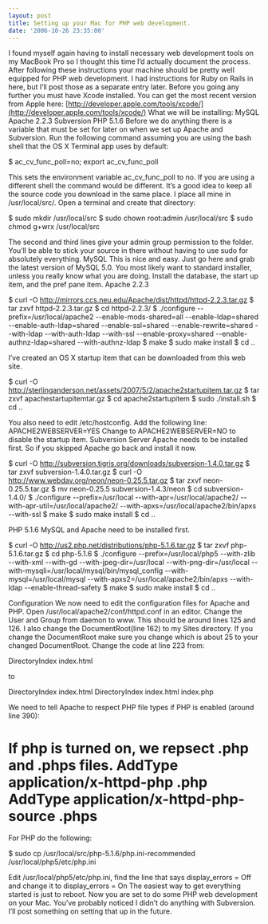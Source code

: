 ```yaml
---
layout: post
title: Setting up your Mac for PHP web development.
date: '2006-10-26 23:35:00'
---
```


I found myself again having to install necessary web development tools on my MacBook Pro so I thought this time I’d actually document the process. After following these instructions your machine should be pretty well equipped for PHP web development. I had instructions for Ruby on Rails in here, but I’ll post those as a separate entry later. Before you going any further you must have Xcode installed. You can get the most recent version from Apple here: [http://developer.apple.com/tools/xcode/](http://developer.apple.com/tools/xcode/) What we will be installing: MySQL Apache 2.2.3 Subversion PHP 5.1.6 Before we do anything there is a variable that must be set for later on when we set up Apache and Subversion. Run the following command assuming you are using the bash shell that the OS X Terminal app uses by default:

$ ac\_cv\_func\_poll=no; export ac\_cv\_func\_poll

This sets the environment variable ac\_cv\_func\_poll to no. If you are using a different shell the command would be different. It’s a good idea to keep all the source code you download in the same place. I place all mine in /usr/local/src/. Open a terminal and create that directory:

$ sudo mkdir /usr/local/src $ sudo chown root:admin /usr/local/src $ sudo chmod g+wrx /usr/local/src

The second and third lines give your admin group permission to the folder. You’ll be able to stick your source in there without having to use sudo for absolutely everything. MySQL This is nice and easy. Just go here and grab the latest version of MySQL 5.0. You most likely want to standard installer, unless you really know what you are doing. Install the database, the start up item, and the pref pane item. Apache 2.2.3

$ curl -O http://mirrors.ccs.neu.edu/Apache/dist/httpd/httpd-2.2.3.tar.gz $ tar zxvf httpd-2.2.3.tar.gz $ cd httpd-2.2.3/ $ ./configure --prefix=/usr/local/apache2 --enable-mods-shared=all --enable-ldap=shared --enable-auth-ldap=shared --enable-ssl=shared --enable-rewrite=shared --with-ldap --with-auth-ldap --with-ssl --enable-proxy=shared --enable-authnz-ldap=shared --with-authnz-ldap $ make $ sudo make install $ cd ..

I’ve created an OS X startup item that can be downloaded from this web site.

$ curl -O http://sterlinganderson.net/assets/2007/5/2/apache2startupitem.tar.gz $ tar zxvf apachestartupitemtar.gz $ cd apache2startupitem $ sudo ./install.sh $ cd ..

You also need to edit /etc/hostconfig. Add the following line: APACHE2WEBSERVER=YES Change to APACHE2WEBSERVER=NO to disable the startup item. Subversion Server Apache needs to be installed first. So if you skipped Apache go back and install it now.

$ curl -O http://subversion.tigris.org/downloads/subversion-1.4.0.tar.gz $ tar zxvf subversion-1.4.0.tar.gz $ curl -O http://www.webdav.org/neon/neon-0.25.5.tar.gz $ tar zxvf neon-0.25.5.tar.gz $ mv neon-0.25.5 subversion-1.4.3/neon $ cd subversion-1.4.0/ $ ./configure --prefix=/usr/local --with-apr=/usr/local/apache2/ --with-apr-util=/usr/local/apache2/ --with-apxs=/usr/local/apache2/bin/apxs --with-ssl $ make $ sudo make install $ cd ..

PHP 5.1.6 MySQL and Apache need to be installed first.

$ curl -O http://us2.php.net/distributions/php-5.1.6.tar.gz $ tar zxvf php-5.1.6.tar.gz $ cd php-5.1.6 $ ./configure --prefix=/usr/local/php5 --with-zlib --with-xml --with-gd --with-jpeg-dir=/usr/local --with-png-dir=/usr/local --with-mysqli=/usr/local/mysql/bin/mysql\_config --with-mysql=/usr/local/mysql --with-apxs2=/usr/local/apache2/bin/apxs --with-ldap --enable-thread-safety $ make $ sudo make install $ cd ..

Configuration We now need to edit the configuration files for Apache and PHP. Open /usr/local/apache2/conf/httpd.conf in an editor. Change the User and Group from daemon to www. This should be around lines 125 and 126. I also change the DocumentRoot(line 162) to my Sites directory. If you change the DocumentRoot make sure you change which is about 25 to your changed DocumentRoot. Change the code at line 223 from:

DirectoryIndex index.html

to

DirectoryIndex index.html DirectoryIndex index.html index.php

We need to tell Apache to respect PHP file types if PHP is enabled (around line 390):

# If php is turned on, we repsect .php and .phps files. AddType application/x-httpd-php .php AddType application/x-httpd-php-source .phps

For PHP do the following:

$ sudo cp /usr/local/src/php-5.1.6/php.ini-recommended /usr/local/php5/etc/php.ini

Edit /usr/local/php5/etc/php.ini, find the line that says display\_errors = Off and change it to display\_errors = On The easiest way to get everything started is just to reboot. Now you are set to do some PHP web development on your Mac. You’ve probably noticed I didn’t do anything with Subversion. I’ll post something on setting that up in the future.